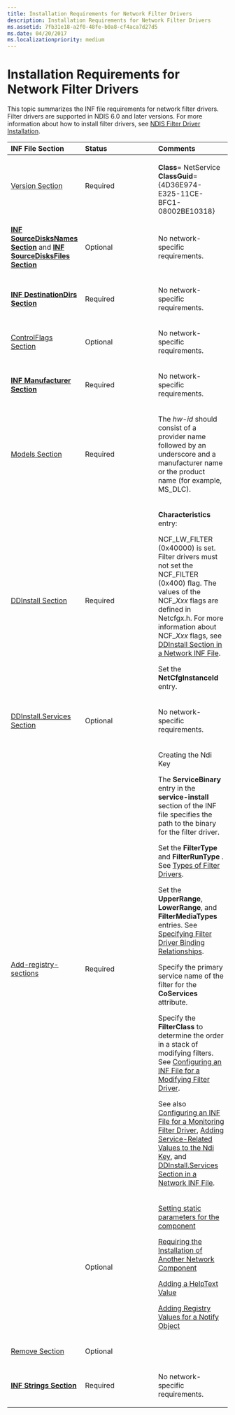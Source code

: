 ```yaml
---
title: Installation Requirements for Network Filter Drivers
description: Installation Requirements for Network Filter Drivers
ms.assetid: 7fb31e18-a2f0-48fe-b0a8-cf4aca7d27d5
ms.date: 04/20/2017
ms.localizationpriority: medium
---
```


# Installation Requirements for Network Filter Drivers





This topic summarizes the INF file requirements for network filter drivers. Filter drivers are supported in NDIS 6.0 and later versions. For more information about how to install filter drivers, see [NDIS Filter Driver Installation](ndis-filter-driver-installation.md).

<table>
<colgroup>
<col width="33%" />
<col width="33%" />
<col width="33%" />
</colgroup>
<thead>
<tr class="header">
<th align="left">INF File Section</th>
<th align="left">Status</th>
<th align="left">Comments</th>
</tr>
</thead>
<tbody>
<tr class="odd">
<td align="left"><p><a href="version-section-in-a-network-inf-file.md" data-raw-source="[Version Section](version-section-in-a-network-inf-file.md)">Version Section</a></p></td>
<td align="left"><p>Required</p></td>
<td align="left"><p></p>
<strong>Class</strong>= NetService
<strong>ClassGuid</strong>= {4D36E974-E325-11CE-BFC1-08002BE10318}</td>
</tr>
<tr class="even">
<td align="left"><p><a href="https://docs.microsoft.com/windows-hardware/drivers/install/inf-sourcedisksnames-section" data-raw-source="[&lt;strong&gt;INF SourceDisksNames Section&lt;/strong&gt;](../install/inf-sourcedisksnames-section.md)"><strong>INF SourceDisksNames Section</strong></a> and <a href="https://docs.microsoft.com/windows-hardware/drivers/install/inf-sourcedisksfiles-section" data-raw-source="[&lt;strong&gt;INF SourceDisksFiles Section&lt;/strong&gt;](../install/inf-sourcedisksfiles-section.md)"><strong>INF SourceDisksFiles Section</strong></a></p></td>
<td align="left"><p>Optional</p></td>
<td align="left"><p>No network-specific requirements.</p></td>
</tr>
<tr class="odd">
<td align="left"><p><a href="https://docs.microsoft.com/windows-hardware/drivers/install/inf-destinationdirs-section" data-raw-source="[&lt;strong&gt;INF DestinationDirs Section&lt;/strong&gt;](../install/inf-destinationdirs-section.md)"><strong>INF DestinationDirs Section</strong></a></p></td>
<td align="left"><p>Required</p></td>
<td align="left"><p>No network-specific requirements.</p></td>
</tr>
<tr class="even">
<td align="left"><p><a href="controlflags-section-in-a-network-inf-file.md" data-raw-source="[ControlFlags Section](controlflags-section-in-a-network-inf-file.md)">ControlFlags Section</a></p></td>
<td align="left"><p>Optional</p></td>
<td align="left"><p>No network-specific requirements.</p></td>
</tr>
<tr class="odd">
<td align="left"><p><a href="https://docs.microsoft.com/windows-hardware/drivers/install/inf-manufacturer-section" data-raw-source="[&lt;strong&gt;INF Manufacturer Section&lt;/strong&gt;](../install/inf-manufacturer-section.md)"><strong>INF Manufacturer Section</strong></a></p></td>
<td align="left"><p>Required</p></td>
<td align="left"><p>No network-specific requirements.</p></td>
</tr>
<tr class="even">
<td align="left"><p><a href="models-section-in-a-network-inf-file.md" data-raw-source="[Models Section](models-section-in-a-network-inf-file.md)">Models Section</a></p></td>
<td align="left"><p>Required</p></td>
<td align="left"><p>The <em>hw-id</em> should consist of a provider name followed by an underscore and a manufacturer name or the product name (for example, MS_DLC).</p></td>
</tr>
<tr class="odd">
<td align="left"><p><a href="ddinstall-section-in-a-network-inf-file.md" data-raw-source="[DDInstall Section](ddinstall-section-in-a-network-inf-file.md)">DDInstall Section</a></p></td>
<td align="left"><p>Required</p></td>
<td align="left"><p><strong>Characteristics</strong> entry:</p>
<p>NCF_LW_FILTER (0x40000) is set. Filter drivers must not set the NCF_FILTER (0x400) flag. The values of the NCF_<em>Xxx</em> flags are defined in Netcfgx.h. For more information about NCF_<em>Xxx</em> flags, see <a href="ddinstall-section-in-a-network-inf-file.md" data-raw-source="[DDInstall Section in a Network INF File](ddinstall-section-in-a-network-inf-file.md)">DDInstall Section in a Network INF File</a>.</p>
<p>Set the <strong>NetCfgInstanceId</strong> entry.</p></td>
</tr>
<tr class="even">
<td align="left"><p><a href="ddinstall-services-section-in-a-network-inf-file.md" data-raw-source="[DDInstall.Services Section](ddinstall-services-section-in-a-network-inf-file.md)">DDInstall.Services Section</a></p></td>
<td align="left"><p>Optional</p></td>
<td align="left"><p>No network-specific requirements.</p></td>
</tr>
<tr class="odd">
<td align="left"><p><a href="add-registry-sections-in-a-network-inf-file.md" data-raw-source="[Add-registry-sections](add-registry-sections-in-a-network-inf-file.md)">Add-registry-sections</a></p></td>
<td align="left"><p>Required</p></td>
<td align="left"><p>Creating the Ndi Key</p>
<p>The <strong>ServiceBinary</strong> entry in the <strong>service-install</strong> section of the INF file specifies the path to the binary for the filter driver.</p>
<p>Set the <strong>FilterType</strong> and <strong>FilterRunType</strong> . See <a href="types-of-filter-drivers.md" data-raw-source="[Types of Filter Drivers](types-of-filter-drivers.md)">Types of Filter Drivers</a>.</p>
<p>Set the <strong>UpperRange</strong>, <strong>LowerRange</strong>, and <strong>FilterMediaTypes</strong> entries. See <a href="specifying-filter-driver-binding-relationships.md" data-raw-source="[Specifying Filter Driver Binding Relationships](specifying-filter-driver-binding-relationships.md)">Specifying Filter Driver Binding Relationships</a>.</p>
<p>Specify the primary service name of the filter for the <strong>CoServices</strong> attribute.</p>
<p>Specify the <strong>FilterClass</strong> to determine the order in a stack of modifying filters. See <a href="configuring-an-inf-file-for-a-modifying-filter-driver.md" data-raw-source="[Configuring an INF File for a Modifying Filter Driver](configuring-an-inf-file-for-a-modifying-filter-driver.md)">Configuring an INF File for a Modifying Filter Driver</a>.</p>
<p>See also <a href="configuring-an-inf-file-for-a-monitoring-filter-driver.md" data-raw-source="[Configuring an INF File for a Monitoring Filter Driver](configuring-an-inf-file-for-a-monitoring-filter-driver.md)">Configuring an INF File for a Monitoring Filter Driver</a>, <a href="adding-service-related-values-to-the-ndi-key.md" data-raw-source="[Adding Service-Related Values to the Ndi Key](adding-service-related-values-to-the-ndi-key.md)">Adding Service-Related Values to the Ndi Key</a>, and <a href="ddinstall-services-section-in-a-network-inf-file.md" data-raw-source="[DDInstall.Services Section in a Network INF File](ddinstall-services-section-in-a-network-inf-file.md)">DDInstall.Services Section in a Network INF File</a>.</p></td>
</tr>
<tr class="even">
<td align="left"></td>
<td align="left"><p>Optional</p></td>
<td align="left"><p><a href="setting-static-parameters.md" data-raw-source="[Setting static parameters for the component](setting-static-parameters.md)">Setting static parameters for the component</a></p>
<p><a href="requiring-the-installation-of-another-network-component.md" data-raw-source="[Requiring the Installation of Another Network Component](requiring-the-installation-of-another-network-component.md)">Requiring the Installation of Another Network Component</a></p>
<p><a href="adding-a-helptext-value.md" data-raw-source="[Adding a HelpText Value](adding-a-helptext-value.md)">Adding a HelpText Value</a></p>
<p><a href="adding-registry-values-for-a-notify-object.md" data-raw-source="[Adding Registry Values for a Notify Object](adding-registry-values-for-a-notify-object.md)">Adding Registry Values for a Notify Object</a></p></td>
</tr>
<tr class="odd">
<td align="left"><p><a href="remove-section-in-a-network-inf-file.md" data-raw-source="[Remove Section](remove-section-in-a-network-inf-file.md)">Remove Section</a></p></td>
<td align="left"><p>Optional</p></td>
<td align="left"></td>
</tr>
<tr class="even">
<td align="left"><p><a href="https://docs.microsoft.com/windows-hardware/drivers/install/inf-strings-section" data-raw-source="[&lt;strong&gt;INF Strings Section&lt;/strong&gt;](../install/inf-strings-section.md)"><strong>INF Strings Section</strong></a></p></td>
<td align="left"><p>Required</p></td>
<td align="left"><p>No network-specific requirements.</p></td>
</tr>
</tbody>
</table>

 

 

